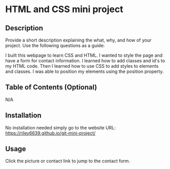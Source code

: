 # HTML and CSS mini project

## Description

Provide a short description explaining the what, why, and how of your project. Use the following questions as a guide:

I built this webpage to learn CSS and HTML. I wanted to style the page and have a form for contact information. I learned how to add classes and id's to my HTML code. Then I learned how to use CSS to add styles to elements and classes. I was able to position my elements using the position property.

## Table of Contents (Optional)

N/A

## Installation

No installation needed simply go to the website URL: https://riley6639.github.io/git-mini-project/

## Usage

Click the picture or contact link to jump to the contact form.
